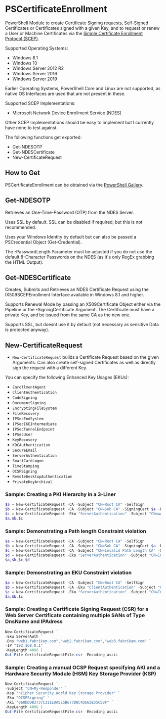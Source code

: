 # PSCertificateEnrollment

PowerShell Module to create Certificate Signing requests, Self-Signed Certificates or Certificates signed with a given Key, and to request or renew a User or Machine Certificates via the [Simple Certificate Enrollment Protocol (SCEP)](https://tools.ietf.org/html/draft-nourse-scep-23).

Supported Operating Systems:

* Windows 8.1
* Windows 10
* Windows Server 2012 R2
* Windows Server 2016
* Windows Server 2019

Earlier Operating Systems, PowerShell Core and Linux are not supported, as native OS Interfaces are used that are not present in these.

Supported SCEP Implementations:

* Microsoft Network Device Enrollment Service (NDES)

Other SCEP Implementations should be easy to implement but I currently have none to test against.

The following functions get exported:
* Get-NDESOTP
* Get-NDESCertificate
* New-CertificateRequest

## How to Get
PSCertificateEnrollment can be obtained via the [PowerShell Gallery](https://www.powershellgallery.com/packages/PSCertificateEnrollment).

## Get-NDESOTP
Retrieves an One-Time-Password (OTP) from the NDES Server.

Uses SSL by default. SSL can be disabled if required, but this is not recommended.

Uses your Windows Identity by default but can also be passed a PSCredential Object (Get-Credential).

The -PasswordLength Parameter must be adjusted if you do not use the default 8-Character Passwords on the NDES (as it's only RegEx grabbing the HTML Output).

## Get-NDESCertificate
Creates, Submits and Retrieves an NDES Certificate Request using the IX509SCEPEnrollment Interface available in Windows 8.1 and higher.

Supports Renewal Mode by passing an X509Certificate Object either via the Pipeline or the -SigningCertificate Argument. The Certificate must have a private Key, and be issued from the same CA as the new one.

Supports SSL, but doesnt use it by default (not necessary as sensitive Data is protected anyway).

## New-CertificateRequest

* `New-CertificateRequest` builds a Certificate Request based on the given Arguments. Can also create self-signed Certificates as well as directly sign the request with a different Key.

You can specify the following Enhanced Key Usages (EKUs):
  * `EnrollmentAgent`
  * `ClientAuthentication`
  * `CodeSigning`
  * `DocumentSigning`
  * `EncryptingFileSystem`
  * `FileRecovery`
  * `IPSecEndSystem`
  * `IPSecIKEIntermediate`
  * `IPSecTunnelEndpoint`
  * `IPSecUser`
  * `KeyRecovery`
  * `KDCAuthentication`
  * `SecureEmail`
  * `ServerAuthentication`
  * `SmartCardLogon`
  * `TimeStamping`
  * `OCSPSigning`
  * `RemoteDesktopAuthentication`
  * `PrivateKeyArchival`

### Sample: Creating a PKI Hierarchy in a 3-Liner

```powershell
$a = New-CertificateRequest -CA -Subject "CN=Root CA" -SelfSign
$b = New-CertificateRequest -CA -Subject "CN=Sub CA" -SigningCert $a -PathLength 0
$c = New-CertificateRequest -Eku "ServerAuthentication" -Subject "CN=www.demo.org" -Dns "www.demo.org" -SigningCert $b
$a,$b,$c
```

### Sample: Demonstrating a Path length Constraint violation

```powershell
$a = New-CertificateRequest -CA -Subject "CN=Root CA" -SelfSign
$b = New-CertificateRequest -CA -Subject "CN=Sub CA" -SigningCert $a -PathLength 0
$c = New-CertificateRequest -CA -Subject "CN=Invalid Path Length CA" -SigningCert $b
$d = New-CertificateRequest -Eku "ServerAuthentication" -Subject "CN=Invalid Path Length Certificate" -Dns "www.demo.org" -SigningCert $c
$a,$b,$c,$d
```

### Sample: Demonstrating an EKU Constraint violation

```powershell
$a = New-CertificateRequest -CA -Subject "CN=Root CA" -SelfSign
$b = New-CertificateRequest -CA -Eku "ClientAuthentication" -Subject "CN=Sub CA 1" -SigningCert $a
$c = New-CertificateRequest -Eku "ServerAuthentication" -Subject "CN=Invalid EKU Certificate" -Dns "www.demo.org" -SigningCert $b
$a,$b,$c
```

### Sample: Creating a Certificate Signing Request (CSR) for a Web Server Certificate containing multiple SANs of Type DnsName and IPAdress

```powershell
New-CertificateRequest `
-Eku ServerAuth `
-Dns "web1.fabrikam.com","web2.fabrikam.com","web3.fabrikam.com" `
-IP "192.168.0.1" `
-KeyLength 4096 |
Out-File CertificateRequestFile.csr -Encoding ascii
```

### Sample: Creating a manual OCSP Request specifying AKI and a Hardware Security Module (HSM) Key Storage Provider (KSP)

```powershell
New-CertificateRequest `
-Subject "CN=My-Responder" `
-Ksp "nCipher Security World Key Storage Provider" `
-Eku "OCSPSigning" `
-Aki "060DDD83737C311EDA5E5B677D8C4D663ED5C5BF" `
-KeyLength 4096 |
Out-File CertificateRequestFile.csr -Encoding ascii
```